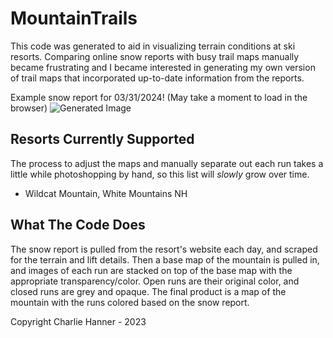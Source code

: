 # MountainTrails
This code was generated to aid in visualizing terrain conditions at ski resorts. Comparing online snow reports with busy trail maps manually became frustrating and I became interested in generating my own version of trail maps that incorporated up-to-date information from the reports. 

Example snow report for 03/31/2024! (May take a moment to load in the browser) 
![Generated Image](Daily_Trail_Maps/Wildcat_2024_03_31.png) 
                                                                                                                                                                                                                                                                                                 
## Resorts Currently Supported
The process to adjust the maps and manually separate out each run takes a little while photoshopping by hand, so this list will *slowly* grow over time. 
- Wildcat Mountain, White Mountains NH

## What The Code Does
The snow report is pulled from the resort's website each day, and scraped for the terrain and lift details. Then a base map of the mountain is pulled in, and images of each run are stacked on top of the base map with the appropriate transparency/color. Open runs are their original color, and closed runs are grey and opaque. The final product is a map of the mountain with the runs colored based on the snow report.

Copyright Charlie Hanner - 2023
